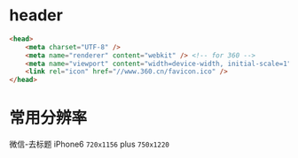# header

```html
<head>
    <meta charset="UTF-8" />
    <meta name="renderer" content="webkit" /> <!-- for 360 -->
    <meta name="viewport" content="width=device-width, initial-scale=1"> <!-- for mobile -->
    <link rel="icon" href="//www.360.cn/favicon.ico" />
</head>
```

# 常用分辨率
微信-去标题 iPhone6 `720x1156` plus `750x1220`
